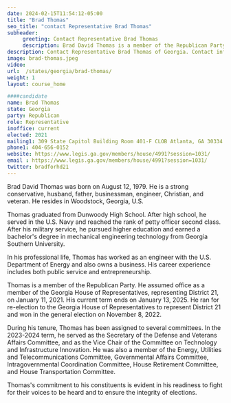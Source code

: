 ```yaml
---
date: 2024-02-15T11:54:12-05:00
title: "Brad Thomas"
seo_title: "contact Representative Brad Thomas"
subheader:
     greeting: Contact Representative Brad Thomas
     description: Brad David Thomas is a member of the Republican Party. He assumed office as a member of the Georgia House of Representatives, representing District 21, on January 11, 2021. His current term ends on January 13, 2025.
description: Contact Representative Brad Thomas of Georgia. Contact information for Brad Thomas includes email address, phone number, and mailing address.
image: brad-thomas.jpeg
video:
url:  /states/georgia/brad-thomas/
weight: 1
layout: course_home

####candidate
name: Brad Thomas
state: Georgia
party: Republican
role: Representative
inoffice: current
elected: 2021
mailing1: 309 State Capitol Building Room 401-F CLOB Atlanta, GA 30334
phone1: 404-656-0152
website: https://www.legis.ga.gov/members/house/4991?session=1031/
email : https://www.legis.ga.gov/members/house/4991?session=1031/
twitter: bradforhd21
---
```


Brad David Thomas was born on August 12, 1979. He is a strong conservative, husband, father, businessman, engineer, Christian, and veteran. He resides in Woodstock, Georgia, U.S.

Thomas graduated from Dunwoody High School. After high school, he served in the U.S. Navy and reached the rank of petty officer second class. After his military service, he pursued higher education and earned a bachelor's degree in mechanical engineering technology from Georgia Southern University.

In his professional life, Thomas has worked as an engineer with the U.S. Department of Energy and also owns a business. His career experience includes both public service and entrepreneurship.

Thomas is a member of the Republican Party. He assumed office as a member of the Georgia House of Representatives, representing District 21, on January 11, 2021. His current term ends on January 13, 2025. He ran for re-election to the Georgia House of Representatives to represent District 21 and won in the general election on November 8, 2022.

During his tenure, Thomas has been assigned to several committees. In the 2023-2024 term, he served as the Secretary of the Defense and Veterans Affairs Committee, and as the Vice Chair of the Committee on Technology and Infrastructure Innovation. He was also a member of the Energy, Utilities and Telecommunications Committee, Governmental Affairs Committee, Intragovernmental Coordination Committee, House Retirement Committee, and House Transportation Committee.

Thomas's commitment to his constituents is evident in his readiness to fight for their voices to be heard and to ensure the integrity of elections.
